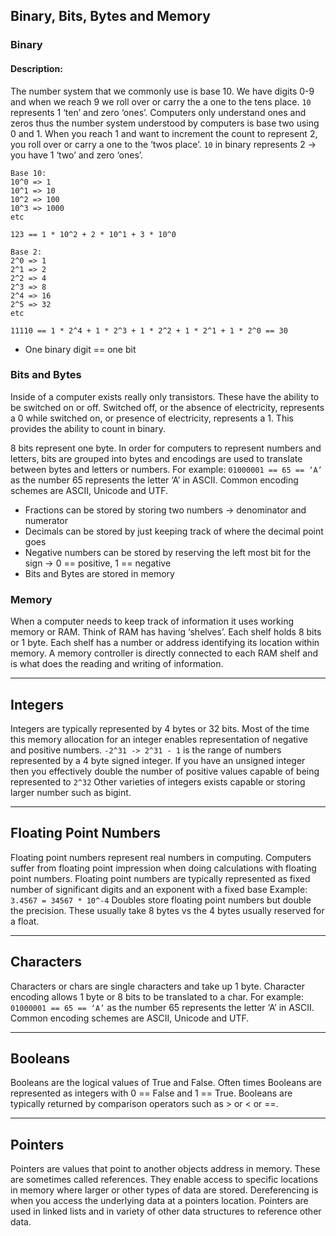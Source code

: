 ## Binary, Bits, Bytes and Memory
### Binary
#### Description:
The number system that we commonly use is base 10. We have digits 0-9 and when we reach 9 we roll over or carry the a one to the tens place. `10` represents 1 ‘ten’ and zero ‘ones’.  Computers only understand ones and zeros thus the number system understood by computers is base two using 0 and 1. When you reach 1 and want to increment the count to represent 2, you roll over or carry a one to the ‘twos place’. `10`  in binary represents 2 -> you have 1 ‘two’ and zero ‘ones’.
```
Base 10:
10^0 => 1
10^1 => 10
10^2 => 100
10^3 => 1000
etc

123 == 1 * 10^2 + 2 * 10^1 + 3 * 10^0

Base 2:
2^0 => 1
2^1 => 2
2^2 => 4
2^3 => 8
2^4 => 16
2^5 => 32
etc

11110 == 1 * 2^4 + 1 * 2^3 + 1 * 2^2 + 1 * 2^1 + 1 * 2^0 == 30
```
- One binary digit == one bit

### Bits and Bytes
Inside of a computer exists really only transistors. These have the ability to be switched on or off. Switched off, or the absence of electricity, represents a 0 while switched on, or presence of electricity, represents a 1. This provides the ability to count in binary.

8 bits represent one byte. In order for computers to represent numbers and letters, bits are grouped into bytes and encodings are used to translate between bytes and letters or numbers.
For example: `01000001 == 65 == ‘A’`  as the number 65 represents the letter ‘A’ in ASCII. Common encoding schemes are ASCII, Unicode and UTF.
- Fractions can be stored by storing two numbers -> denominator and numerator
- Decimals can be stored by just keeping track of where the decimal point goes
- Negative numbers can be stored by reserving the left most bit for the sign -> 0 == positive, 1 == negative
- Bits and Bytes are stored in memory

### Memory
When a computer needs to keep track of information it uses working memory or RAM. Think of RAM has having ‘shelves’. Each shelf holds 8 bits or 1 byte. Each shelf has a number or address identifying its location within memory. A memory controller is directly connected to each RAM shelf and is what does the reading and writing of information.
- - - -

## Integers
Integers are typically represented by 4 bytes or 32 bits. Most of the time this memory allocation for an integer enables representation of negative and positive numbers.
`-2^31 -> 2^31 - 1` is the range of numbers represented by a 4 byte signed integer. If you have an unsigned integer then you effectively double the number of positive values capable of being represented to `2^32`
Other varieties of integers exists capable or storing larger number such as bigint.
- - - -

## Floating Point Numbers
Floating point numbers represent real numbers in computing. Computers suffer from floating point impression when doing calculations with floating point numbers.
Floating point numbers are typically represented as fixed number of significant digits and an exponent with a fixed base
Example: `3.4567 = 34567 * 10^-4`
Doubles store floating point numbers but double the precision. These usually take 8 bytes vs the 4 bytes usually reserved for a float.
- - - -

## Characters
Characters or chars are single characters and take up 1 byte. Character encoding allows 1 byte or 8 bits to be translated to a char. For example: `01000001 == 65 == ‘A’`  as the number 65 represents the letter ‘A’ in ASCII. Common encoding schemes are ASCII, Unicode and UTF.
- - - -

## Booleans
Booleans are the logical values of True and False.  Often times Booleans are represented as integers with 0 == False and 1 == True.  Booleans are typically returned by comparison operators such as > or < or ==.
- - - -

## Pointers
Pointers are values that point to another objects address in memory. These are sometimes called references. They enable access to specific locations in memory where larger or other types of data are stored. Dereferencing is when you access the underlying data at a pointers location. Pointers are used in linked lists and in variety of other data structures to reference other data.
